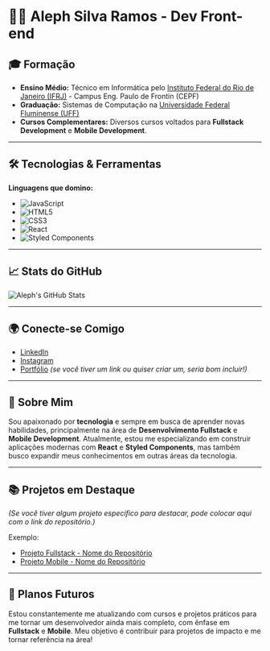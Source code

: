 # 👨‍💻 Aleph Silva Ramos - Dev Front-end

## 🎓 Formação

- **Ensino Médio:** Técnico em Informática pelo [Instituto Federal do Rio de Janeiro (IFRJ)](https://www.ifrj.edu.br/) - Campus Eng. Paulo de Frontin (CEPF)
- **Graduação:** Sistemas de Computação na [Universidade Federal Fluminense (UFF)](https://www.uff.br/)
- **Cursos Complementares:** Diversos cursos voltados para **Fullstack Development** e **Mobile Development**.

---

## 🛠️ Tecnologias & Ferramentas

**Linguagens que domino:**
- ![JavaScript](https://img.shields.io/badge/JavaScript-FFD700?style=flat&logo=javascript&logoColor=black)
- ![HTML5](https://img.shields.io/badge/HTML5-E34F26?style=flat&logo=html5&logoColor=white)
- ![CSS3](https://img.shields.io/badge/CSS3-1572B6?style=flat&logo=css3&logoColor=white)
- ![React](https://img.shields.io/badge/React-61DAFB?style=flat&logo=react&logoColor=black)
- ![Styled Components](https://img.shields.io/badge/Styled_Components-DB7093?style=flat&logo=styled-components&logoColor=white)

---

## 📈 Stats do GitHub

![Aleph's GitHub Stats](https://github-readme-stats.vercel.app/api?username=alephsramos-dev&show_icons=true&theme=radical)

---

## 🌍 Conecte-se Comigo

- [LinkedIn](https://www.linkedin.com/in/alephramos)
- [Instagram](https://www.instagram.com/alephramos)
- [Portfólio](https://www.alephramos.com) *(se você tiver um link ou quiser criar um, seria bom incluir!)*

---

## 🔧 Sobre Mim

Sou apaixonado por **tecnologia** e sempre em busca de aprender novas habilidades, principalmente na área de **Desenvolvimento Fullstack** e **Mobile Development**. Atualmente, estou me especializando em construir aplicações modernas com **React** e **Styled Components**, mas também busco expandir meus conhecimentos em outras áreas da tecnologia.

---

## 📚 Projetos em Destaque

*(Se você tiver algum projeto específico para destacar, pode colocar aqui com o link do repositório.)*

Exemplo:

- [Projeto Fullstack - Nome do Repositório](https://github.com/alephramos/repository-name)
- [Projeto Mobile - Nome do Repositório](https://github.com/alephramos/repository-name)

---

## 📅 Planos Futuros

Estou constantemente me atualizando com cursos e projetos práticos para me tornar um desenvolvedor ainda mais completo, com ênfase em **Fullstack** e **Mobile**. Meu objetivo é contribuir para projetos de impacto e me tornar referência na área!

